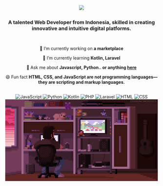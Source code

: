 <h1 align="center">
    <img src="https://readme-typing-svg.herokuapp.com/?font=Righteous&size=35&center=true&vCenter=true&width=500&height=70&duration=4000&lines=Hi+There!+👋;+I'm+Fajri+Ramadhan!;" />
</h1>

<h3 align="center">A talented Web Developer from Indonesia, skilled in creating innovative and intuitive digital platforms.</h3>

<br/>

<div align="center">
 
 🔭 I’m currently working on **a marketplace**
 
 🌱 I’m currently learning **Kotlin, Laravel**

 💬 Ask me about **Javascript, Python.. or anything [here](https://github.com/FajriRamadhan30)**

 😄 Fun fact **HTML, CSS, and JavaScript are not programming languages—they are scripting and markup languages.**

 <br/>

 <!-- Programming Languages Icons -->
<div align="center">

<!-- JavaScript -->
<img src="https://img.shields.io/badge/JavaScript-F7DF1E?style=for-the-badge&logo=javascript&logoColor=black" alt="JavaScript" />

<!-- Python -->
<img src="https://img.shields.io/badge/Python-3776AB?style=for-the-badge&logo=python&logoColor=white" alt="Python" />

<!-- Kotlin -->
<img src="https://img.shields.io/badge/Kotlin-0095D5?style=for-the-badge&logo=kotlin&logoColor=white" alt="Kotlin" />

<!-- PHP -->
<img src="https://img.shields.io/badge/PHP-777BB4?style=for-the-badge&logo=php&logoColor=white" alt="PHP" />

<!-- Laravel -->
<img src="https://img.shields.io/badge/Laravel-FF2D20?style=for-the-badge&logo=laravel&logoColor=white" alt="Laravel" />

<!-- HTML -->
<img src="https://img.shields.io/badge/HTML-E34F26?style=for-the-badge&logo=html5&logoColor=white" alt="HTML" />

<!-- CSS -->
<img src="https://img.shields.io/badge/CSS-1572B6?style=for-the-badge&logo=css3&logoColor=white" alt="CSS" />

</div>


 <img src="Pixel.gif" alt="Deskripsi GIF" width="500">
</div>
